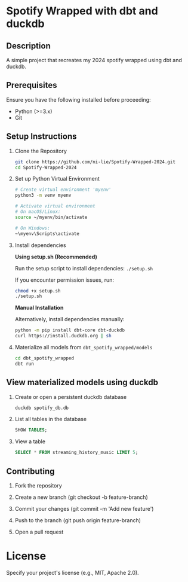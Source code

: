 # Spotify Wrapped with dbt and duckdb

## Description
A simple project that recreates my 2024 spotify wrapped using dbt and duckdb.

## Prerequisites
Ensure you have the following installed before proceeding:
- Python (>=3.x)
- Git

## Setup Instructions
1. Clone the Repository
    ```bash
    git clone https://github.com/ni-lie/Spotify-Wrapped-2024.git
    cd Spotify-Wrapped-2024
    ```

2. Set up Python Virtual Environment
    ```bash
    # Create virtual environment 'myenv'
    python3 -m venv myenv

    # Activate virtual environment
    # On macOS/Linux:
    source ~/myenv/bin/activate

    # On Windows:
    ~\myenv\Scripts\activate
    ```

3. Install dependencies

    **Using setup.sh (Recommended)**

    Run the setup script to install dependencies:
    `./setup.sh`

    If you encounter permission issues, run:
    ```bash
    chmod +x setup.sh
    ./setup.sh
    ```

    **Manual Installation**

    Alternatively, install dependencies manually:
    ```bash
    python -m pip install dbt-core dbt-duckdb
    curl https://install.duckdb.org | sh
    ```
4. Materialize all models from `dbt_spotify_wrapped/models`
    ```bash
    cd dbt_spotify_wrapped
    dbt run
    ```
## View materialized models using duckdb
1. Create or open a persistent duckdb database
    ```bash
    duckdb spotify_db.db
    ```
2. List all tables in the database
    ```sql
    SHOW TABLES;
    ```
3. View a table
    ```sql
    SELECT * FROM streaming_history_music LIMIT 5;
    ```

## Contributing

1. Fork the repository

2. Create a new branch (git checkout -b feature-branch)

3. Commit your changes (git commit -m 'Add new feature')

4. Push to the branch (git push origin feature-branch)

5. Open a pull request

# License
Specify your project's license (e.g., MIT, Apache 2.0).